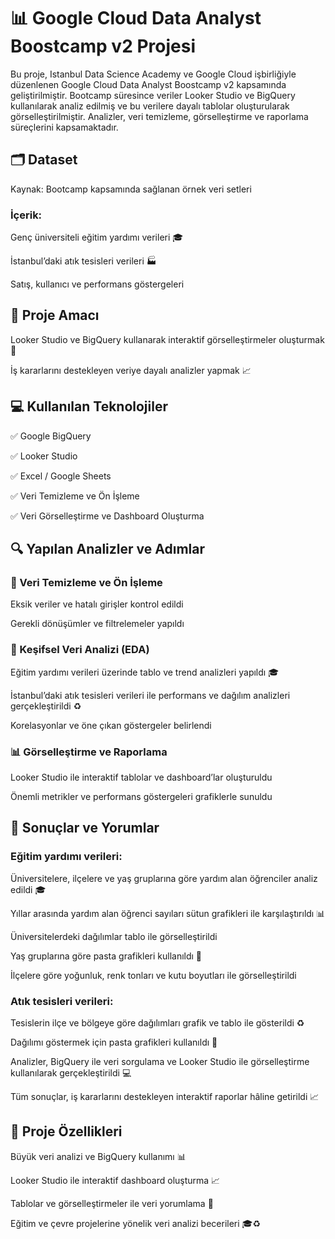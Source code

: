 # 📊 Google Cloud Data Analyst Boostcamp v2 Projesi 

Bu proje, Istanbul Data Science Academy ve Google Cloud işbirliğiyle düzenlenen Google Cloud Data Analyst Boostcamp v2 kapsamında geliştirilmiştir.
Bootcamp süresince veriler Looker Studio ve BigQuery kullanılarak analiz edilmiş ve bu verilere dayalı tablolar oluşturularak görselleştirilmiştir.
Analizler, veri temizleme, görselleştirme ve raporlama süreçlerini kapsamaktadır.


## 🗂️ Dataset

Kaynak: Bootcamp kapsamında sağlanan örnek veri setleri

### İçerik:

Genç üniversiteli eğitim yardımı verileri 🎓

İstanbul’daki atık tesisleri verileri 🏭

Satış, kullanıcı ve performans göstergeleri


## 🎯 Proje Amacı

Looker Studio ve BigQuery kullanarak interaktif görselleştirmeler oluşturmak 🎨

İş kararlarını destekleyen veriye dayalı analizler yapmak 📈


## 💻 Kullanılan Teknolojiler

✅ Google BigQuery

✅ Looker Studio

✅ Excel / Google Sheets

✅ Veri Temizleme ve Ön İşleme

✅ Veri Görselleştirme ve Dashboard Oluşturma


## 🔍 Yapılan Analizler ve Adımlar
### 🧹 Veri Temizleme ve Ön İşleme

Eksik veriler ve hatalı girişler kontrol edildi

Gerekli dönüşümler ve filtrelemeler yapıldı

### 🔎 Keşifsel Veri Analizi (EDA)

Eğitim yardımı verileri üzerinde tablo ve trend analizleri yapıldı 🎓

İstanbul’daki atık tesisleri verileri ile performans ve dağılım analizleri gerçekleştirildi ♻️

Korelasyonlar ve öne çıkan göstergeler belirlendi

### 📊 Görselleştirme ve Raporlama

Looker Studio ile interaktif tablolar ve dashboard’lar oluşturuldu

Önemli metrikler ve performans göstergeleri grafiklerle sunuldu


## 📌 Sonuçlar ve Yorumlar

### Eğitim yardımı verileri:

Üniversitelere, ilçelere ve yaş gruplarına göre yardım alan öğrenciler analiz edildi 🎓

Yıllar arasında yardım alan öğrenci sayıları sütun grafikleri ile karşılaştırıldı 📊

Üniversitelerdeki dağılımlar tablo ile görselleştirildi

Yaş gruplarına göre pasta grafikleri kullanıldı 🥧

İlçelere göre yoğunluk, renk tonları ve kutu boyutları ile görselleştirildi

### Atık tesisleri verileri:

Tesislerin ilçe ve bölgeye göre dağılımları grafik ve tablo ile gösterildi ♻️

Dağılımı göstermek için pasta grafikleri kullanıldı 🥧

Analizler, BigQuery ile veri sorgulama ve Looker Studio ile görselleştirme kullanılarak gerçekleştirildi 💻

Tüm sonuçlar, iş kararlarını destekleyen interaktif raporlar hâline getirildi 📈


## 🌟 Proje Özellikleri

Büyük veri analizi ve BigQuery kullanımı 📊

Looker Studio ile interaktif dashboard oluşturma 📈

Tablolar ve görselleştirmeler ile veri yorumlama 📝

Eğitim ve çevre projelerine yönelik veri analizi becerileri 🎓♻️

